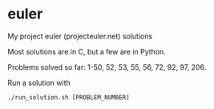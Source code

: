 euler
=====

My project euler (projecteuler.net) solutions

Most solutions are in C, but a few are in Python.

Problems solved so far: 1-50, 52, 53, 55, 56, 72, 92, 97, 206.

Run a solution with 

    ./run_solution.sh [PROBLEM_NUMBER]
